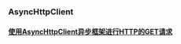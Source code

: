 ### AsyncHttpClient
#### [使用AsyncHttpClient异步框架进行HTTP的GET请求](https://github.com/ningbaoqi/ComputerNetWork/commit/8fdfaaf779104423147220237ab92f760edc7f6c)
